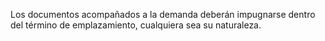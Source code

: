 Los documentos acompañados a la demanda deberán impugnarse dentro del término de emplazamiento, cualquiera sea su naturaleza.
